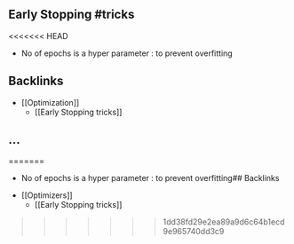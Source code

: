 ## Early Stopping #tricks
<<<<<<< HEAD
- No of epochs is a hyper parameter : to prevent overfitting



## Backlinks
* [[Optimization]]
	* [[Early Stopping tricks]]

## ...
=======
- No of epochs is a hyper parameter : to prevent overfitting## Backlinks
* [[Optimizers]]
	* [[Early Stopping tricks]]

>>>>>>> 1dd38fd29e2ea89a9d6c64b1ecd9e965740dd3c9
